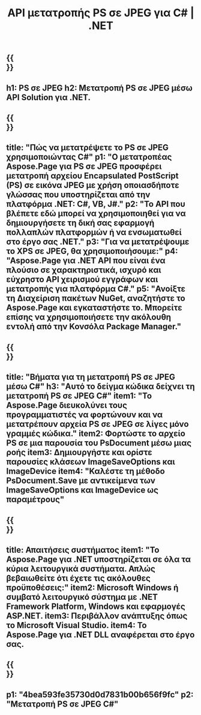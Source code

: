 ﻿---
translation: true
template: /_templates/_conversion-child-net.md
title: API μετατροπής PS σε JPEG για C# |  .NET
url: /net/conversion/ps-to-jpeg/
description: Δείγμα κώδικα για μετατροπή PS σε JPEG C#. Χρησιμοποιήστε παράδειγμα κώδικα API για μαζική μετατροπή αρχείων PS σε JPEG εντός VB.NET, Asp.NET ή οποιασδήποτε εφαρμογής που βασίζεται σε .NET.
informat: PS
outformat: JPEG
otherformats: XPS EPS
---

{{<section banner>}}
---
h1: PS σε JPEG
h2: Μετατροπή PS σε JPEG μέσω API Solution για .NET.
---

{{<section overview>}}
---
title: "Πώς να μετατρέψετε το PS σε JPEG χρησιμοποιώντας C#"
p1: "Ο μετατροπέας Aspose.Page για PS σε JPEG προσφέρει μετατροπή αρχείου Encapsulated PostScript (PS) σε εικόνα JPEG με χρήση οποιασδήποτε γλώσσας που υποστηρίζεται από την πλατφόρμα .NET: C#, VB, J#."
p2: "Το API που βλέπετε εδώ μπορεί να χρησιμοποιηθεί για να δημιουργήσετε τη δική σας εφαρμογή πολλαπλών πλατφορμών ή να ενσωματωθεί στο έργο σας .NET."
p3: "Για να μετατρέψουμε το XPS σε JPEG, θα χρησιμοποιήσουμε:"
p4: "Aspose.Page για .NET API που είναι ένα πλούσιο σε χαρακτηριστικά, ισχυρό και εύχρηστο API χειρισμού εγγράφων και μετατροπής για πλατφόρμα C#."
p5: "Ανοίξτε τη Διαχείριση πακέτων NuGet, αναζητήστε το Aspose.Page και εγκαταστήστε το. Μπορείτε επίσης να χρησιμοποιήσετε την ακόλουθη εντολή από την Κονσόλα Package Manager."
---

{{<section feature1>}}
---
title: "Βήματα για τη μετατροπή PS σε JPEG μέσω C#"
h3: "Αυτό το δείγμα κώδικα δείχνει τη μετατροπή PS σε JPEG C#"
item1: "Το Aspose.Page διευκολύνει τους προγραμματιστές να φορτώνουν και να μετατρέπουν αρχεία PS σε JPEG σε λίγες μόνο γραμμές κώδικα."
item2: Φορτώστε το αρχείο PS σε μια παρουσία του PsDocument μέσω μιας ροής
item3: Δημιουργήστε και ορίστε παρουσίες κλάσεων ImageSaveOptions και ImageDevice
item4: "Καλέστε τη μέθοδο PsDocument.Save με αντικείμενα των ImageSaveOptions και ImageDevice ως παραμέτρους"
---

{{<section feature2>}}
---
title: Απαιτήσεις συστήματος
item1: "Το Aspose.Page για .NET υποστηρίζεται σε όλα τα κύρια λειτουργικά συστήματα. Απλώς βεβαιωθείτε ότι έχετε τις ακόλουθες προϋποθέσεις:"
item2: Microsoft Windows ή συμβατό λειτουργικό σύστημα με .NET Framework Platform, Windows και εφαρμογές ASP.NET.
item3: Περιβάλλον ανάπτυξης όπως το Microsoft Visual Studio.
item4: Το Aspose.Page για .NET DLL αναφέρεται στο έργο σας.
---

{{<section gist>}}
---
p1: "4bea593fe35730d0d7831b00b656f9fc"
p2: "Μετατροπή PS σε JPEG C#"
---
